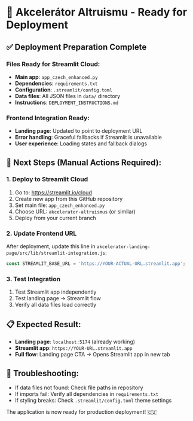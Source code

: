 # 🚀 Akcelerátor Altruismu - Ready for Deployment

## ✅ Deployment Preparation Complete

### Files Ready for Streamlit Cloud:
- **Main app**: `app_czech_enhanced.py` 
- **Dependencies**: `requirements.txt`
- **Configuration**: `.streamlit/config.toml`
- **Data files**: All JSON files in `data/` directory
- **Instructions**: `DEPLOYMENT_INSTRUCTIONS.md`

### Frontend Integration Ready:
- **Landing page**: Updated to point to deployment URL
- **Error handling**: Graceful fallbacks if Streamlit is unavailable
- **User experience**: Loading states and fallback dialogs

## 🎯 Next Steps (Manual Actions Required):

### 1. Deploy to Streamlit Cloud
1. Go to: https://streamlit.io/cloud
2. Create new app from this GitHub repository
3. Set main file: `app_czech_enhanced.py`
4. Choose URL: `akcelerator-altruismus` (or similar)
5. Deploy from your current branch

### 2. Update Frontend URL
After deployment, update this line in `akcelerator-landing-page/src/lib/streamlit-integration.js`:
```javascript
const STREAMLIT_BASE_URL = 'https://YOUR-ACTUAL-URL.streamlit.app';
```

### 3. Test Integration
1. Test Streamlit app independently
2. Test landing page → Streamlit flow
3. Verify all data files load correctly

## 📋 Expected Result:
- **Landing page**: `localhost:5174` (already working)
- **Streamlit app**: `https://YOUR-URL.streamlit.app`
- **Full flow**: Landing page CTA → Opens Streamlit app in new tab

## 🔧 Troubleshooting:
- If data files not found: Check file paths in repository
- If imports fail: Verify all dependencies in `requirements.txt`
- If styling breaks: Check `.streamlit/config.toml` theme settings

The application is now ready for production deployment! 🇨🇿 